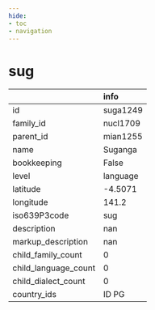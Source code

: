 ```yaml
---
hide:
- toc
- navigation
---
```

# sug
|                      | info     |
|:---------------------|:---------|
| id                   | suga1249 |
| family_id            | nucl1709 |
| parent_id            | mian1255 |
| name                 | Suganga  |
| bookkeeping          | False    |
| level                | language |
| latitude             | -4.5071  |
| longitude            | 141.2    |
| iso639P3code         | sug      |
| description          | nan      |
| markup_description   | nan      |
| child_family_count   | 0        |
| child_language_count | 0        |
| child_dialect_count  | 0        |
| country_ids          | ID PG    |